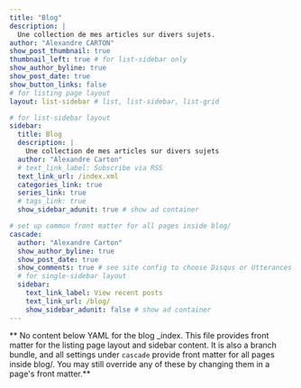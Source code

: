 ```yaml
---
title: "Blog"
description: |
  Une collection de mes articles sur divers sujets.
author: "Alexandre CARTON"
show_post_thumbnail: true
thumbnail_left: true # for list-sidebar only
show_author_byline: true
show_post_date: true
show_button_links: false
# for listing page layout
layout: list-sidebar # list, list-sidebar, list-grid

# for list-sidebar layout
sidebar: 
  title: Blog
  description: |
    Une collection de mes articles sur divers sujets
  author: "Alexandre Carton"
  # text_link_label: Subscribe via RSS
  text_link_url: /index.xml
  categories_link: true
  series_link: true
  # tags_link: true
  show_sidebar_adunit: true # show ad container

# set up common front matter for all pages inside blog/
cascade:
  author: "Alexandre Carton"
  show_author_byline: true
  show_post_date: true
  show_comments: true # see site config to choose Disqus or Utterances
  # for single-sidebar layout
  sidebar:
    text_link_label: View recent posts
    text_link_url: /blog/
    show_sidebar_adunit: false # show ad container
---
```


** No content below YAML for the blog _index. This file provides front matter for the listing page layout and sidebar content. It is also a branch bundle, and all settings under `cascade` provide front matter for all pages inside blog/. You may still override any of these by changing them in a page's front matter.**



